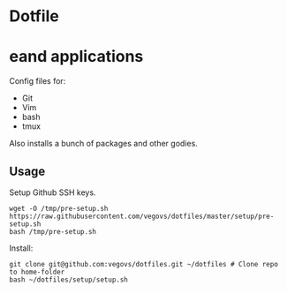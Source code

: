 # Dotfile
# eand applications

Config files for:
* Git
* Vim
* bash
* tmux

Also installs a bunch of packages and other godies.

## Usage
Setup Github SSH keys.
```
wget -O /tmp/pre-setup.sh https://raw.githubusercontent.com/vegovs/dotfiles/master/setup/pre-setup.sh
bash /tmp/pre-setup.sh
```
Install:
```
git clone git@github.com:vegovs/dotfiles.git ~/dotfiles # Clone repo to home-folder
bash ~/dotfiles/setup/setup.sh
```
